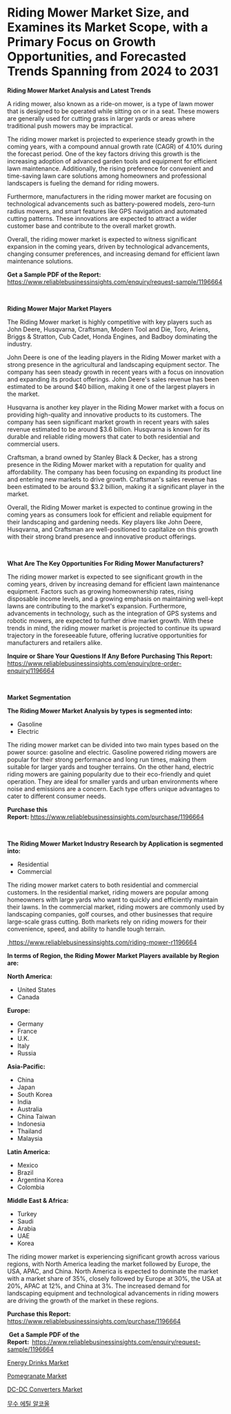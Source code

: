 <p><h1>Riding Mower Market Size, and Examines its Market Scope, with a Primary Focus on Growth Opportunities, and Forecasted Trends Spanning from 2024 to 2031</h1></p><p><strong>Riding Mower Market Analysis and Latest Trends</strong></p>
<p><p>A riding mower, also known as a ride-on mower, is a type of lawn mower that is designed to be operated while sitting on or in a seat. These mowers are generally used for cutting grass in larger yards or areas where traditional push mowers may be impractical.</p><p>The riding mower market is projected to experience steady growth in the coming years, with a compound annual growth rate (CAGR) of 4.10% during the forecast period. One of the key factors driving this growth is the increasing adoption of advanced garden tools and equipment for efficient lawn maintenance. Additionally, the rising preference for convenient and time-saving lawn care solutions among homeowners and professional landscapers is fueling the demand for riding mowers.</p><p>Furthermore, manufacturers in the riding mower market are focusing on technological advancements such as battery-powered models, zero-turn radius mowers, and smart features like GPS navigation and automated cutting patterns. These innovations are expected to attract a wider customer base and contribute to the overall market growth.</p><p>Overall, the riding mower market is expected to witness significant expansion in the coming years, driven by technological advancements, changing consumer preferences, and increasing demand for efficient lawn maintenance solutions.</p></p>
<p><strong>Get a Sample PDF of the Report:&nbsp;</strong> <a href="https://www.reliablebusinessinsights.com/enquiry/request-sample/1196664">https://www.reliablebusinessinsights.com/enquiry/request-sample/1196664</a></p>
<p>&nbsp;</p>
<p><strong>Riding Mower Major Market Players</strong></p>
<p><p>The Riding Mower market is highly competitive with key players such as John Deere, Husqvarna, Craftsman, Modern Tool and Die, Toro, Ariens, Briggs & Stratton, Cub Cadet, Honda Engines, and Badboy dominating the industry. </p><p>John Deere is one of the leading players in the Riding Mower market with a strong presence in the agricultural and landscaping equipment sector. The company has seen steady growth in recent years with a focus on innovation and expanding its product offerings. John Deere's sales revenue has been estimated to be around $40 billion, making it one of the largest players in the market. </p><p>Husqvarna is another key player in the Riding Mower market with a focus on providing high-quality and innovative products to its customers. The company has seen significant market growth in recent years with sales revenue estimated to be around $3.6 billion. Husqvarna is known for its durable and reliable riding mowers that cater to both residential and commercial users. </p><p>Craftsman, a brand owned by Stanley Black & Decker, has a strong presence in the Riding Mower market with a reputation for quality and affordability. The company has been focusing on expanding its product line and entering new markets to drive growth. Craftsman's sales revenue has been estimated to be around $3.2 billion, making it a significant player in the market. </p><p>Overall, the Riding Mower market is expected to continue growing in the coming years as consumers look for efficient and reliable equipment for their landscaping and gardening needs. Key players like John Deere, Husqvarna, and Craftsman are well-positioned to capitalize on this growth with their strong brand presence and innovative product offerings.</p></p>
<p>&nbsp;</p>
<p><strong>What Are The Key Opportunities For Riding Mower Manufacturers?</strong></p>
<p><p>The riding mower market is expected to see significant growth in the coming years, driven by increasing demand for efficient lawn maintenance equipment. Factors such as growing homeownership rates, rising disposable income levels, and a growing emphasis on maintaining well-kept lawns are contributing to the market's expansion. Furthermore, advancements in technology, such as the integration of GPS systems and robotic mowers, are expected to further drive market growth. With these trends in mind, the riding mower market is projected to continue its upward trajectory in the foreseeable future, offering lucrative opportunities for manufacturers and retailers alike.</p></p>
<p><strong>Inquire or Share Your Questions If Any Before Purchasing This Report:</strong> <a href="https://www.reliablebusinessinsights.com/enquiry/pre-order-enquiry/1196664">https://www.reliablebusinessinsights.com/enquiry/pre-order-enquiry/1196664</a></p>
<p>&nbsp;</p>
<p><strong>Market Segmentation</strong></p>
<p><strong>The Riding Mower Market Analysis by types is segmented into:</strong></p>
<p><ul><li>Gasoline</li><li>Electric</li></ul></p>
<p><p>The riding mower market can be divided into two main types based on the power source: gasoline and electric. Gasoline powered riding mowers are popular for their strong performance and long run times, making them suitable for larger yards and tougher terrains. On the other hand, electric riding mowers are gaining popularity due to their eco-friendly and quiet operation. They are ideal for smaller yards and urban environments where noise and emissions are a concern. Each type offers unique advantages to cater to different consumer needs.</p></p>
<p><strong>Purchase this Report:&nbsp;</strong><a href="https://www.reliablebusinessinsights.com/purchase/1196664">https://www.reliablebusinessinsights.com/purchase/1196664</a></p>
<p>&nbsp;</p>
<p><strong>The Riding Mower Market Industry Research by Application is segmented into:</strong></p>
<p><ul><li>Residential</li><li>Commercial</li></ul></p>
<p><p>The riding mower market caters to both residential and commercial customers. In the residential market, riding mowers are popular among homeowners with large yards who want to quickly and efficiently maintain their lawns. In the commercial market, riding mowers are commonly used by landscaping companies, golf courses, and other businesses that require large-scale grass cutting. Both markets rely on riding mowers for their convenience, speed, and ability to handle tough terrain.</p></p>
<p><a href="https://www.reliablebusinessinsights.com/riding-mower-r1196664">&nbsp;https://www.reliablebusinessinsights.com/riding-mower-r1196664</a></p>
<p><strong>In terms of Region, the Riding Mower Market Players available by Region are:</strong></p>
<p>
    <p> <strong> North America: </strong>
        <ul>
            <li>United States</li>
            <li>Canada</li>
        </ul>
        </p> 
    <p> <strong> Europe: </strong>
        <ul>
            <li>Germany</li>
            <li>France</li>
            <li>U.K.</li>
            <li>Italy</li>
            <li>Russia</li>
        </ul>
        </p> 
    <p> <strong> Asia-Pacific: </strong>
        <ul>
            <li>China</li>
            <li>Japan</li>
            <li>South Korea</li>
            <li>India</li>
            <li>Australia</li>
            <li>China Taiwan</li>
            <li>Indonesia</li>
            <li>Thailand</li>
            <li>Malaysia</li>
        </ul>
        </p> 
    <p> <strong> Latin America: </strong>
        <ul>
            <li>Mexico</li>
            <li>Brazil</li>
            <li>Argentina Korea</li>
            <li>Colombia</li>
        </ul>
        </p> 
    <p> <strong> Middle East & Africa: </strong>
        <ul>
            <li>Turkey</li>
            <li>Saudi</li>
            <li>Arabia</li>
            <li>UAE</li>
            <li>Korea</li>
        </ul>
    </p>
    </p>
<p><p>The riding mower market is experiencing significant growth across various regions, with North America leading the market followed by Europe, the USA, APAC, and China. North America is expected to dominate the market with a market share of 35%, closely followed by Europe at 30%, the USA at 20%, APAC at 12%, and China at 3%. The increased demand for landscaping equipment and technological advancements in riding mowers are driving the growth of the market in these regions.</p></p>
<p><strong>Purchase this Report: </strong><a href="https://www.reliablebusinessinsights.com/purchase/1196664">https://www.reliablebusinessinsights.com/purchase/1196664</a></p>
<p>&nbsp;<strong>Get a Sample PDF of the Report:&nbsp;&nbsp;</strong><a href="https://www.reliablebusinessinsights.com/enquiry/request-sample/1196664">https://www.reliablebusinessinsights.com/enquiry/request-sample/1196664</a></p>
<p><strong></strong></p>
<p><p><a href="https://medium.com/@tiannaorton6767/insights-into-the-energy-drinks-market-size-which-is-expanding-with-a-8-3-cagr-from-2024-2031-cc1c49b3f99b">Energy Drinks Market</a></p><p><a href="https://medium.com/@fredyconn_73380/pomegranate-market-size-market-segmentation-market-trends-and-growth-analysis-forecast-till-2031-37cfdc10ab18">Pomegranate Market</a></p><p><a href="https://github.com/SydneyHaley1/Market-Research-Report-List-1/blob/main/dc-dc-converters-market.md">DC-DC Converters Market</a></p><p><a href="https://github.com/nigaleamar09/Market-Research-Report-List-2/blob/main/124945943626.md">무수 에틸 알코올</a></p></p>